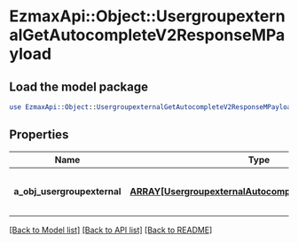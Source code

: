 # EzmaxApi::Object::UsergroupexternalGetAutocompleteV2ResponseMPayload

## Load the model package
```perl
use EzmaxApi::Object::UsergroupexternalGetAutocompleteV2ResponseMPayload;
```

## Properties
Name | Type | Description | Notes
------------ | ------------- | ------------- | -------------
**a_obj_usergroupexternal** | [**ARRAY[UsergroupexternalAutocompleteElementResponse]**](UsergroupexternalAutocompleteElementResponse.md) | An array of Usergroupexternal autocomplete element response. | 

[[Back to Model list]](../README.md#documentation-for-models) [[Back to API list]](../README.md#documentation-for-api-endpoints) [[Back to README]](../README.md)


